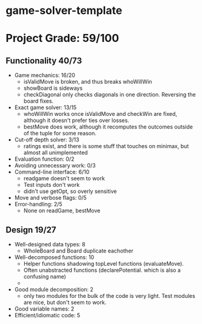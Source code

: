 # game-solver-template

# Project Grade:         59/100
## Functionality               40/73
* Game mechanics:              16/20
  * isValidMove is broken, and thus breaks whoWillWin
  * showBoard is sideways
  * checkDiagonal only checks diagonals in one direction. Reversing the board fixes.
* Exact game solver:           13/15
  * whoWillWin works once isValidMove and checkWin are fixed, although it doesn't prefer ties over
    losses.
  * bestMove does work, although it recomputes the outcomes outside of the tuple for some reason.
* Cut-off depth solver:        3/13
  * ratings exist, and there is some stuff that touches on minimax, but almost all unimplemented
* Evaluation function:         0/2
* Avoiding unnecessary work:   0/3
* Command-line interface:      6/10
  * readgame doesn't seem to work
  * Test inputs don't work
  * didn't use getOpt, so overly sensitive
* Move and verbose flags:      0/5
* Error-handling:              2/5
  * None on readGame, bestMove

## Design                      19/27
* Well-designed data types:    8
  * WholeBoard and Board duplicate eachother
* Well-decomposed functions:   10
  * Helper functions shadowing topLevel functions (evaluateMove).
  * Often unabstracted functions (declarePotential. which is also a confusing name)
  * 
* Good module decomposition:   2
  * only two modules for the bulk of the code is very light. Test modules are nice, but don't seem
    to work. 
* Good variable names:         2
* Efficient/idiomatic code:    5
